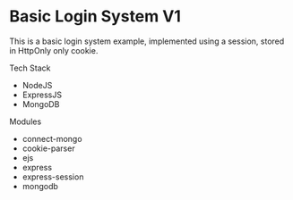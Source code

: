 # Basic Login System V1
This is a basic login system example, implemented using a session, stored in HttpOnly only cookie.

Tech Stack
* NodeJS
* ExpressJS
* MongoDB

Modules
* connect-mongo
* cookie-parser
* ejs
* express
* express-session
* mongodb